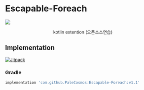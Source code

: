 # Escapable-Foreach

<p>
<a herf="https://opensource.org/licenses/Apache-2.0"><img src="https://img.shields.io/badge/LICENSE-Apache%202.0-blue"/></a>
</p>

<p align="center">
kotlin extention (오픈소스연습)
</p>

## Implementation


[![Jitpack](https://jitpack.io/v/PaleCosmos/Escapable-Foreach.svg)](https://jitpack.io/#PaleCosmos/Escapable-Foreach)

### Gradle
```gradle
implementation 'com.github.PaleCosmos:Escapable-Foreach:v1.1'
```

